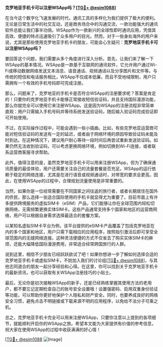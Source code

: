 **克罗地亚手机卡可以注册WSApp吗？[[TG💪+ @esim1088](https://t.me/s/esim1088)]**

在当今这个数字化飞速发展的时代，通讯工具的多样化为我们提供了极大的便利。无论是日常生活中的社交互动，还是商务场合中的沟通交流，一款功能强大的通讯软件总能让我们事半功倍。WSApp作为一款新兴的全球性即时通讯应用，凭借其高效、便捷的特点迅速吸引了众多用户的目光。然而，对于一些身处海外的用户来说，尤其是那些使用克罗地亚手机卡的朋友，可能会心生疑问：**克罗地亚手机卡可以注册WSApp吗？**

要回答这个问题，我们需要从多个角度进行深入分析。首先，让我们来了解一下WSApp的基本情况。WSApp是一款基于互联网的通讯软件，它允许用户通过Wi-Fi或移动数据网络发送文本消息、语音通话、视频通话以及分享图片和文件等。与传统的短信和电话服务相比，WSApp不仅成本低廉，而且不受地域限制，用户只需拥有一个有效的手机号码即可完成注册。

那么，问题来了，克罗地亚的手机卡是否符合WSApp的注册要求呢？答案是肯定的！只要你的克罗地亚手机卡能够正常接收短信验证码，并且支持国际漫游功能，那么你就完全可以使用它来注册WSApp。这是因为WSApp的注册流程非常简单直观：用户只需输入手机号码并等待系统发送验证码，随后输入验证码完成验证即可开始使用。

不过，在实际操作过程中，可能会遇到一些小插曲。比如，有些克罗地亚运营商可能对短信验证码的发送有一定的延迟，或者由于网络环境的原因导致验证码未能及时到达。在这种情况下，建议用户耐心等待一段时间后再尝试重新发送验证码。如果仍然无法收到验证码，可以考虑更换网络环境，例如切换到Wi-Fi连接，或者联系运营商客服寻求帮助。

此外，值得注意的是，虽然克罗地亚手机卡可以用来注册WSApp，但为了确保通讯质量的最佳体验，用户还需要关注自己的流量套餐是否充足。WSApp的运行依赖于稳定的网络连接，尤其是在进行语音或视频通话时，对带宽的要求会更高。因此，在使用WSApp的过程中，合理规划流量使用是非常重要的。

当然，如果你是一位经常需要在不同国家之间往返的旅行者，或者长期居住在国外的侨民，那么选择一张适合国际使用的手机卡就显得尤为重要了。目前市面上有许多提供跨境服务的虚拟SIM卡（eSIM）产品，它们能够让你在全球范围内轻松切换网络，无需频繁更换实体SIM卡。这些产品通常支持多个国家和地区的运营商网络，用户可以根据自身需求选择最适合的套餐方案。

以某知名虚拟SIM卡平台为例，该平台提供的eSIM卡产品覆盖了包括克罗地亚在内的多个国家和地区，用户只需下载相应的应用程序，按照指引激活后即可享受全球范围内的无缝网络连接。这种灵活便捷的方式不仅省去了购买实体SIM卡的麻烦，还能大幅降低国际漫游费用，非常适合经常跨国旅行的人群。

说到这里，相信不少朋友已经跃跃欲试了吧！如果你想进一步了解如何选择合适的克罗地亚手机卡或虚拟SIM卡，不妨加入我们的讨论组[[TG💪+ @esim1088](https://t.me/s/esim1088)]，与其他志同道合的朋友一起分享经验和心得。在这里，你可以找到关于克罗地亚手机卡的最新资讯，也可以获取有关WSApp注册技巧的小贴士。

最后，无论你是初次接触WSApp的新手，还是已经熟练掌握其使用方法的老用户，都不要忘记定期检查自己的账号安全设置哦！设置强密码、启用双重身份验证等功能，可以帮助你更好地保护个人隐私和财产安全。同时，也要养成良好的网络安全习惯，避免点击不明链接或下载来源不明的应用程序，以免给不法分子可乘之机。

总之，克罗地亚手机卡完全可以用来注册WSApp，只要你注意以上提到的各项细节，就能顺利开启你的WSApp之旅。希望本文能为大家提供有价值的参考信息，祝大家在使用WSApp的过程中收获满满的好心情！

[[TG💪+ @esim1088](https://t.me/s/esim1088) ![Image](https://i.postimg.cc/4NQfJmqS/Snipaste-2025-05-13-00-14-12.png)]